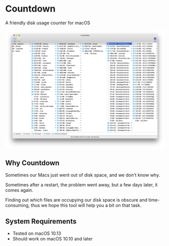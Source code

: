 # Countdown

A friendly disk usage counter for macOS

![](./Screenshots/sample-screenshot.png)

## Why Countdown

Sometimes our Macs just went out of disk space, and we don't know why.

Sometimes after a restart, the problem went away, but a few days later, it comes again.

Finding out which files are occupying our disk space is obscure and time-consuming, thus we hope this tool will help you a bit on that task.

## System Requirements

- Tested on macOS 10.13
- Should work on macOS 10.10 and later
